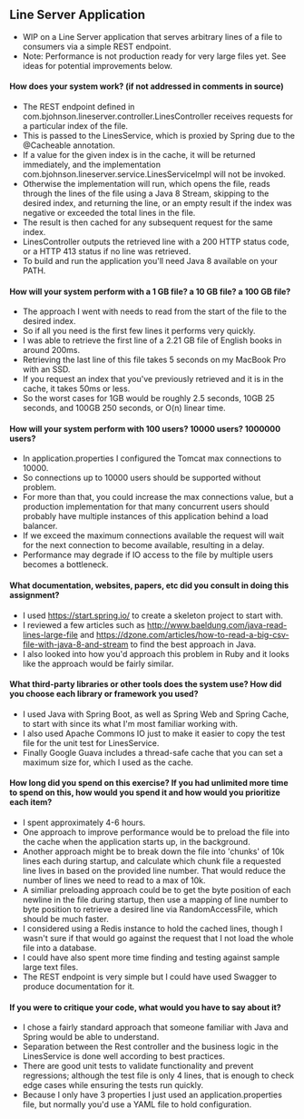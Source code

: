 ## Line Server Application
- WIP on a Line Server application that serves arbitrary lines of a file to consumers
    via a simple REST endpoint.
- Note: Performance is not production ready for very large files yet. See ideas for potential
    improvements below.

#### How does your system work? (if not addressed in comments in source)
- The REST endpoint defined in com.bjohnson.lineserver.controller.LinesController receives requests
    for a particular index of the file.
- This is passed to the LinesService, which is proxied by Spring due to the @Cacheable annotation.
- If a value for the given index is in the cache, it will be returned immediately, and the implementation
    com.bjohnson.lineserver.service.LinesServiceImpl will not be invoked.
- Otherwise the implementation will run, which opens the file, reads through the lines of the file using a Java 8 Stream,
    skipping to the desired index, and returning the line, or an empty result if the index was negative or
    exceeded the total lines in the file.
- The result is then cached for any subsequent request for the same index.
- LinesController outputs the retrieved line with a 200 HTTP status code, or a HTTP 413 status if no line was retrieved.
- To build and run the application you'll need Java 8 available on your PATH.

#### How will your system perform with a 1 GB file? a 10 GB file? a 100 GB file?
- The approach I went with needs to read from the start of the file to the desired index.
- So if all you need is the first few lines it performs very quickly.
- I was able to retrieve the first line of a 2.21 GB file of English books in around 200ms.
- Retrieving the last line of this file takes 5 seconds on my MacBook Pro with an SSD.
- If you request an index that you've previously retrieved and it is in the cache, it takes 50ms or less.
- So the worst cases for 1GB would be roughly 2.5 seconds, 10GB 25 seconds, and 100GB 250 seconds,
    or O(n) linear time.

#### How will your system perform with 100 users? 10000 users? 1000000 users?
- In application.properties I configured the Tomcat max connections to 10000.
- So connections up to 10000 users should be supported without problem.
- For more than that, you could increase the max connections value, but a production implementation for that
    many concurrent users should probably have multiple instances of this application behind a load balancer.
- If we exceed the maximum connections available the request will wait for the next connection to become available,
    resulting in a delay.
- Performance may degrade if IO access to the file by multiple users becomes a bottleneck.

#### What documentation, websites, papers, etc did you consult in doing this assignment?
- I used https://start.spring.io/ to create a skeleton project to start with.
- I reviewed a few articles such as http://www.baeldung.com/java-read-lines-large-file and
    https://dzone.com/articles/how-to-read-a-big-csv-file-with-java-8-and-stream to find the best approach in Java.
- I also looked into how you'd approach this problem in Ruby and it looks like the approach would
    be fairly similar.

#### What third-party libraries or other tools does the system use? How did you choose each library or framework you used?
- I used Java with Spring Boot, as well as Spring Web and Spring Cache, to start with
    since its what I'm most familiar working with.
- I also used Apache Commons IO just to make it easier to copy the test file for the unit test for LinesService.
- Finally Google Guava includes a thread-safe cache that you can set a maximum size for, which I used as the cache.

#### How long did you spend on this exercise? If you had unlimited more time to spend on this, how would you spend it and how would you prioritize each item?
- I spent approximately 4-6 hours.
- One approach to improve performance would be to preload the file into the cache when the application starts up, in the background.
- Another approach might be to break down the file into 'chunks' of 10k lines each during startup, and calculate which chunk file
    a requested line lives in based on the provided line number. That would reduce the number of lines we need to read to a max of 10k.
- A similiar preloading approach could be to get the byte position of each newline in the file during startup,
    then use a mapping of line number to byte position to retrieve a desired line via RandomAccessFile, which should be much faster.
- I considered using a Redis instance to hold the cached lines, though I wasn't sure if that
    would go against the request that I not load the whole file into a database.
- I could have also spent more time finding and testing against sample large text files.
- The REST endpoint is very simple but I could have used Swagger to produce documentation for it.

#### If you were to critique your code, what would you have to say about it?
- I chose a fairly standard approach that someone familiar with Java and Spring would be able
    to understand.
- Separation between the Rest controller and the business logic in the LinesService is done well according to best
    practices.
- There are good unit tests to validate functionality and prevent regressions; although the test file is only 4
    lines, that is enough to check edge cases while ensuring the tests run quickly.
- Because I only have 3 properties I just used an application.properties file, but normally you'd use a YAML
    file to hold configuration.
